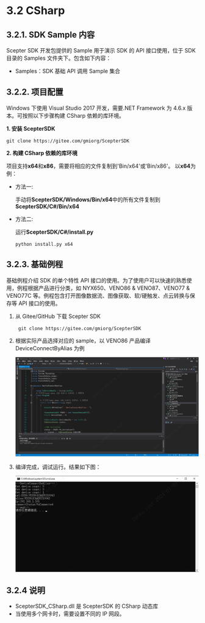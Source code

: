 # 3.2 CSharp

## 3.2.1. SDK Sample 内容

Scepter SDK 开发包提供的 Sample 用于演示 SDK 的 API 接口使用，位于 SDK 目录的 Samples 文件夹下。包含如下内容：

- Samples：SDK 基础 API 调用 Sample 集合

## 3.2.2. 项目配置

Windows 下使用 Visual Studio 2017 开发，需要.NET Framework 为 4.6.x 版本。可按照以下步骤构建 CSharp 依赖的库环境。

**1. 安装 ScepterSDK**

```console
git clone https://gitee.com/gmiorg/ScepterSDK
```

<!-- ![DownloadScepterSDK](pic/DownloadScepterSDK.png) -->

**2. 构建 CSharp 依赖的库环境**

项目支持**x64**和**x86**，需要将相应的文件复制到'Bin/x64'或'Bin/x86'。 以**x64**为例：

- 方法一:

  手动将**ScepterSDK/Windows/Bin/x64**中的所有文件复制到**ScepterSDK/C#/Bin/x64**

- 方法二:

  运行**ScepterSDK/C#/install.py**

  ```console
  python install.py x64
  ```

  <!-- ![CSharpInstall](pic/CSharpInstall.png) -->

## 3.2.3. 基础例程

基础例程介绍 SDK 的单个特性 API 接口的使用。为了使用户可以快速的熟悉使用，例程根据产品进行分类，如 NYX650、VENO86 & VENO87、VENO77 & VENO77C 等。例程包含打开图像数据流、图像获取、软/硬触发、点云转换与保存等 API 接口的使用。

1. 从 Gitee/GitHub 下载 Scepter SDK

   ```consle
    git clone https://gitee.com/gmiorg/ScepterSDK
   ```

   <!-- ![DownloadScepterSDK](pic/DownloadScepterSDK.png) -->

2. 根据实际产品选择对应的 sample，以 VENO86 产品编译 DeviceConnectByAlias 为例

   ![CsharpDeviceConnectByAlias](pic/CsharpDeviceConnectByAlias.png)

3. 编译完成，调试运行。结果如下图：

   ![CsharpDeviceConnectByAliasResult](pic/CsharpDeviceConnectByAliasResult.png)

## 3.2.4 说明

- ScepterSDK_CSharp.dll 是 ScepterSDK 的 CSharp 动态库
- 当使用多个网卡时，需要设置不同的 IP 网段。
